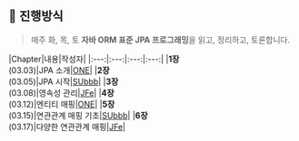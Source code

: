 ## 🚩 진행방식
> 매주 화, 목, 토 **자바 ORM 표준 JPA 프로그래밍**을 읽고, 정리하고, 토론합니다.

|Chapter|내용|작성자|
|:---:|:---:|:---:|:---:|
|**1장**<br> (03.03)|JPA 소개|[ONE](https://github.com/choi-jaewon)|
|**2장**<br> (03.05)|JPA 시작|[SUbbb](https://github.com/SeongukBaek)|
|**3장**<br> (03.08)|영속성 관리|[JFe](https://github.com/Go-Jaecheol)|
|**4장**<br> (03.12)|엔티티 매핑|[ONE](https://github.com/choi-jaewon)|
|**5장**<br> (03.15)|연관관계 매핑 기초|[SUbbb](https://github.com/SeongukBaek)|
|**6장**<br> (03.17)|다양한 연관관계 매핑|[JFe](https://github.com/Go-Jaecheol)|